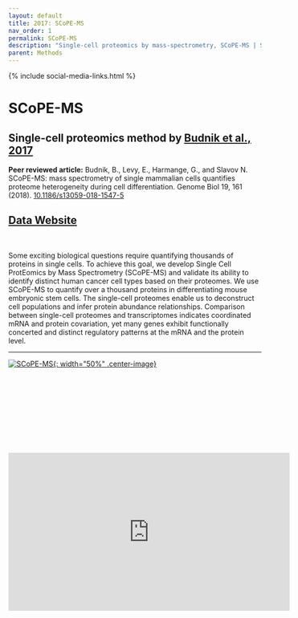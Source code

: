 ```yaml
---
layout: default
title: 2017: SCoPE-MS
nav_order: 1
permalink: SCoPE-MS
description: "Single-cell proteomics by mass-spectrometry, SCoPE-MS | Slavov Laboratory"
parent: Methods
---
```

{% include social-media-links.html %}

# SCoPE-MS

## Single-cell proteomics method by [Budnik et al., 2017](https://www.biorxiv.org/content/10.1101/102681v1)
**Peer reviewed article:** Budnik, B., Levy, E., Harmange, G., and Slavov N. SCoPE-MS: mass spectrometry of single mammalian cells quantifies proteome heterogeneity during cell differentiation. Genome Biol 19, 161 (2018). [10.1186/s13059-018-1547-5](https://doi.org/10.1186/s13059-018-1547-5)

## [Data Website](https://scp.slavovlab.net/Budnik_et_al_2017)

&nbsp;

Some exciting biological questions require quantifying thousands of proteins in single cells. To achieve this goal, we develop Single Cell ProtEomics by Mass Spectrometry (SCoPE-MS) and validate its ability to identify distinct human cancer cell types based on their proteomes. We use SCoPE-MS to quantify over a thousand proteins in differentiating mouse embryonic stem cells. The single-cell proteomes enable us to deconstruct cell populations and infer protein abundance relationships. Comparison between single-cell proteomes and transcriptomes indicates coordinated mRNA and protein covariation, yet many genes exhibit functionally concerted and distinct regulatory patterns at the mRNA and the protein level.

---

[![SCoPE-MS](https://slavovlab.net/2016_SCoPE-MS/SCoPE-MS_Diagram.png){: width="50%" .center-image}](https://slavovlab.net/2016_SCoPE-MS/index.html)




&nbsp;  

&nbsp;

&nbsp;  

&nbsp;

&nbsp;

<iframe width="560" height="315" src="https://www.youtube.com/embed/D4JtnM-4Lds" title="YouTube video player" frameborder="0" allow="accelerometer; autoplay; clipboard-write; encrypted-media; gyroscope; picture-in-picture" allowfullscreen></iframe>


&nbsp;

&nbsp;

&nbsp;

&nbsp;

&nbsp;

&nbsp;

&nbsp;

&nbsp;

&nbsp;

&nbsp;

&nbsp;

&nbsp;

&nbsp;
